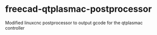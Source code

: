 # freecad-qtplasmac-postprocessor
Modified linuxcnc postprocessor to output gcode for the qtplasmac controller 
